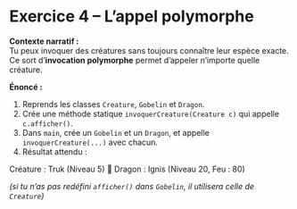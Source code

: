 # Exercice 4 – L’appel polymorphe

**Contexte narratif :**  
Tu peux invoquer des créatures sans toujours connaître leur espèce exacte. Ce sort d’**invocation polymorphe** permet d’appeler n’importe quelle créature.

**Énoncé :**  
1. Reprends les classes `Creature`, `Gobelin` et `Dragon`.  
2. Crée une méthode statique `invoquerCreature(Creature c)` qui appelle `c.afficher()`.  
3. Dans `main`, crée un `Gobelin` et un `Dragon`, et appelle `invoquerCreature(...)` avec chacun.  
4. Résultat attendu :

Créature : Truk (Niveau 5)
🐉 Dragon : Ignis (Niveau 20, Feu : 80)

*(si tu n’as pas redéfini `afficher()` dans `Gobelin`, il utilisera celle de `Creature`)*

